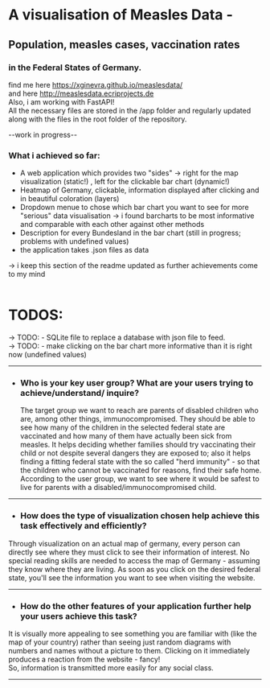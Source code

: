 # A visualisation of Measles Data - 
## Population, measles cases, vaccination rates
### in the Federal States of Germany.
find me here https://xginevra.github.io/measlesdata/ <br>
and here http://measlesdata.ecriprojects.de <br>
Also, i am working with FastAPI! <br>
All the necessary files are stored in the /app folder and regularly updated along with the files in the root folder of the repository. 

--work in progress--


### What i achieved so far:

- A web application which provides two "sides" -> right for the map visualization (static!) , left for the clickable bar chart (dynamic!)
- Heatmap of Germany, clickable, information displayed after clicking and in beautiful coloration (layers) 
- Dropdown menue to chose which bar chart you want to see for more "serious" data visualisation -> i found barcharts to be most informative and comparable with each other against other methods
- Description for every Bundesland in the bar chart (still in progress; problems with undefined values)
- the application takes .json files as data

-> i keep this section of the readme updated as further achievements come to my mind <br> <br>

# TODOS:

-> TODO: - SQLite file to replace a database with json file to feed. <br>
-> TODO: - make clicking on the bar chart more informative than it is right now (undefined values)

 
------
- ### Who is your key user group? What are your users trying to achieve/understand/ inquire?
  The target group we want to reach are parents of disabled children who are, among other things, immunocompromised. They should be able to see how many of the children in the selected
  federal state are vaccinated and how many of them have actually been sick from measles. It helps deciding whether families should try vaccinating their child or
  not despite several dangers they are exposed to; also it helps finding a fitting federal state with the so called "herd immunity" - so that the children who cannot be vaccinated
   for reasons, find their safe home.
According to the user group, we want to see where it would be safest to live
  for parents with a disabled/immunocompromised child.

-----
- ### How does the type of visualization chosen help achieve this task effectively and efficiently?
Through visualization on an actual map of germany, every person can directly see
where they must click to see their information of interest. No special reading skills 
are needed to access the map of Germany - assuming they know where they are living. 
As soon as you click on the desired federal state, you'll see the information you want
to see when visiting the website. 

------
- ### How do the other features of your application further help your users achieve this task?
It is visually more appealing to see something you are familiar with (like the map of your country) rather than seeing just 
random diagrams with numbers and names without a picture to them. Clicking on it immediately produces a reaction from the website -
fancy! <br>
So, information is transmitted more easily for any social class.

-------



